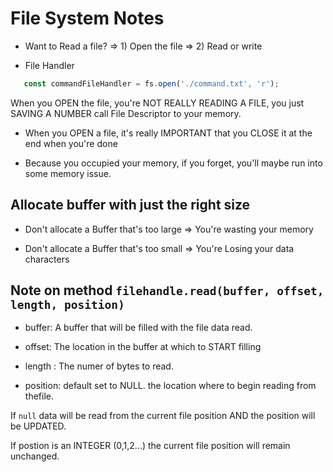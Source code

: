 # File System Notes

- Want to Read a file? => 1) Open the file => 2) Read or write

- File Handler 

```js
   const commandFileHandler = fs.open('./command.txt', 'r');
```

When you OPEN the file, you're NOT REALLY READING A FILE, you just SAVING A NUMBER call File Descriptor to your memory.

-  When you OPEN a file, it's really IMPORTANT that you CLOSE it at the end when you're done

- Because you occupied your memory, if you forget, you'll maybe run into some memory issue.

## Allocate buffer with just the right size

- Don't allocate a Buffer that's too large => You're wasting your memory 

- Don't allocate a Buffer that's too small => You're Losing your data characters

## Note on method `filehandle.read(buffer, offset, length, position)`

- buffer: A buffer that will be filled with the file data read.

- offset: The location in the buffer at which to START filling 

- length : The numer of bytes to read.

- position: default set to NULL. the location where to begin reading from thefile.

If `null` data will be read from the current file position AND the position will be UPDATED. 

If postion is an INTEGER (0,1,2...) the current file position will remain unchanged.